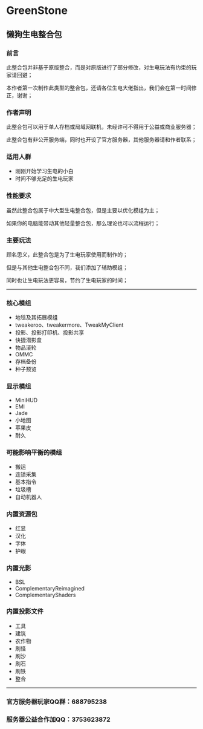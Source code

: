 # **GreenStone**

## 懒狗生电整合包

### 前言

此整合包并非基于原版整合，而是对原版进行了部分修改，对生电玩法有约束的玩家请回避；

本作者第一次制作此类型的整合包，还请各位生电大佬指出，我们会在第一时间修正，谢谢；

### 作者声明

此整合包可以用于单人存档或局域网联机，未经许可不得用于公益或商业服务器；

此整合包有非公开服务端，同时也开设了官方服务器，其他服务器请和作者联系；

### 适用人群

- 刚刚开始学习生电的小白
- 时间不够充足的生电玩家

### 性能要求

虽然此整合包属于中大型生电整合包，但是主要以优化模组为主；

如果你的电脑能带动其他轻量整合包，那么理论也可以流程运行；

### 主要玩法

顾名思义，此整合包是为了生电玩家使用而制作的；

但是与其他生电整合包不同，我们添加了辅助模组；

同时也让生电玩法更容易，节约了生电玩家的时间；

---

### 核心模组

- 地毯及其拓展模组
- tweakeroo、tweakermore、TweakMyClient
- 投影、投影打印机、投影共享
- 快捷潜影盒
- 物品滚轮
- OMMC
- 存档备份
- 种子预览

### 显示模组

- MiniHUD
- EMI
- Jade
- 小地图
- 苹果皮
- 耐久

### ~~可能影响平衡的模组~~

- 搬运
- 连锁采集
- 基本指令
- 垃圾槽
- 自动机器人

### 内置资源包

- 红显
- 汉化
- 字体
- 护眼

### 内置光影

- BSL
- ComplementaryReimagined
- ComplementaryShaders

### 内置投影文件

- 工具
- 建筑
- 农作物
- 刷怪
- 刷沙
- 刷石
- 刷铁
- 整合

---

### 官方服务器玩家QQ群：688795238

### 服务器公益合作加QQ：3753623872